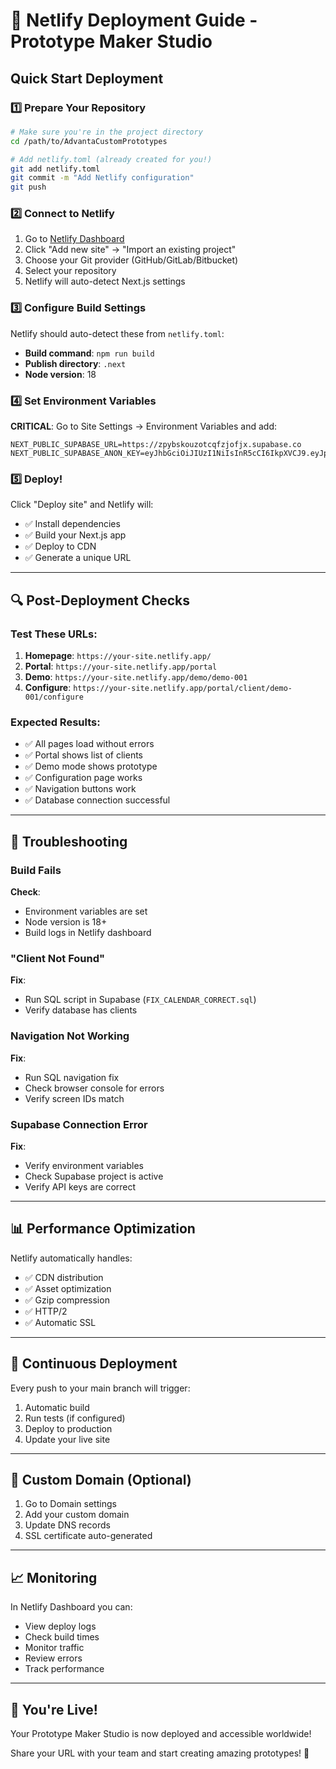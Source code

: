 # 🚀 Netlify Deployment Guide - Prototype Maker Studio

## Quick Start Deployment

### 1️⃣ Prepare Your Repository
```bash
# Make sure you're in the project directory
cd /path/to/AdvantaCustomPrototypes

# Add netlify.toml (already created for you!)
git add netlify.toml
git commit -m "Add Netlify configuration"
git push
```

### 2️⃣ Connect to Netlify

1. Go to [Netlify Dashboard](https://app.netlify.com/)
2. Click "Add new site" → "Import an existing project"
3. Choose your Git provider (GitHub/GitLab/Bitbucket)
4. Select your repository
5. Netlify will auto-detect Next.js settings

### 3️⃣ Configure Build Settings

Netlify should auto-detect these from `netlify.toml`:
- **Build command**: `npm run build`
- **Publish directory**: `.next`
- **Node version**: 18

### 4️⃣ Set Environment Variables

**CRITICAL**: Go to Site Settings → Environment Variables and add:

```
NEXT_PUBLIC_SUPABASE_URL=https://zpybskouzotcqfzjofjx.supabase.co
NEXT_PUBLIC_SUPABASE_ANON_KEY=eyJhbGciOiJIUzI1NiIsInR5cCI6IkpXVCJ9.eyJpc3MiOiJzdXBhYmFzZSIsInJlZiI6InpweWJza291em90Y3FmempvZmp4Iiwicm9sZSI6ImFub24iLCJpYXQiOjE3NTk5NzAyOTIsImV4cCI6MjA3NTU0NjI5Mn0.Mr5PMvsdN3tSzc7UMCMavdVO89J3zRxK7e8ssc8zcls
```

### 5️⃣ Deploy!

Click "Deploy site" and Netlify will:
- ✅ Install dependencies
- ✅ Build your Next.js app
- ✅ Deploy to CDN
- ✅ Generate a unique URL

---

## 🔍 Post-Deployment Checks

### Test These URLs:

1. **Homepage**: `https://your-site.netlify.app/`
2. **Portal**: `https://your-site.netlify.app/portal`
3. **Demo**: `https://your-site.netlify.app/demo/demo-001`
4. **Configure**: `https://your-site.netlify.app/portal/client/demo-001/configure`

### Expected Results:
- ✅ All pages load without errors
- ✅ Portal shows list of clients
- ✅ Demo mode shows prototype
- ✅ Configuration page works
- ✅ Navigation buttons work
- ✅ Database connection successful

---

## 🚨 Troubleshooting

### Build Fails
**Check**: 
- Environment variables are set
- Node version is 18+
- Build logs in Netlify dashboard

### "Client Not Found"
**Fix**: 
- Run SQL script in Supabase (`FIX_CALENDAR_CORRECT.sql`)
- Verify database has clients

### Navigation Not Working
**Fix**: 
- Run SQL navigation fix
- Check browser console for errors
- Verify screen IDs match

### Supabase Connection Error
**Fix**: 
- Verify environment variables
- Check Supabase project is active
- Verify API keys are correct

---

## 📊 Performance Optimization

Netlify automatically handles:
- ✅ CDN distribution
- ✅ Asset optimization
- ✅ Gzip compression
- ✅ HTTP/2
- ✅ Automatic SSL

---

## 🔄 Continuous Deployment

Every push to your main branch will trigger:
1. Automatic build
2. Run tests (if configured)
3. Deploy to production
4. Update your live site

---

## 🎯 Custom Domain (Optional)

1. Go to Domain settings
2. Add your custom domain
3. Update DNS records
4. SSL certificate auto-generated

---

## 📈 Monitoring

In Netlify Dashboard you can:
- View deploy logs
- Check build times
- Monitor traffic
- Review errors
- Track performance

---

## 🎉 You're Live!

Your Prototype Maker Studio is now deployed and accessible worldwide!

Share your URL with your team and start creating amazing prototypes! 🚀

